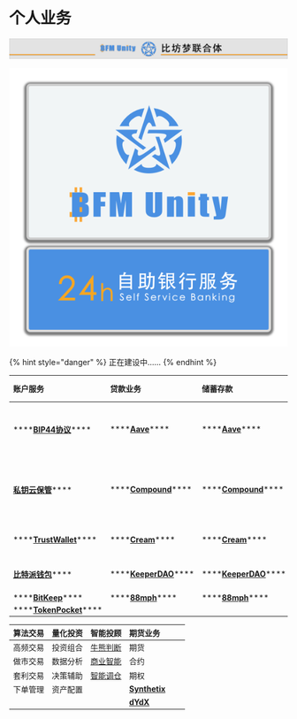 # 个人业务

![](../../.gitbook/assets/yin-hang-pai-bian-.png)

![](../../.gitbook/assets/yin-hang-deng-xiang-.png)

{% hint style="danger" %}
正在建设中……
{% endhint %}

| **账户服务** | **贷款业务** | **储蓄存款** | **信用卡** | **外汇业务** | **投资理财** | **私人银行** | **金融市场** |
| :--- | :--- | :--- | :--- | :--- | :--- | :--- | :--- |
| \*\*\*\*[**BIP44协议**](https://learnblockchain.cn/2018/09/28/hdwallet/)\*\*\*\* | \*\*\*\*[**Aave**](https://app.aave.com/)\*\*\*\* | \*\*\*\*[**Aave**](https://app.aave.com/)\*\*\*\* | \*\*\*\*[**使用指南**](https://www.bfm-unity.com/bfm-trad.-bi-fang-meng-jin-dian/zhe-die)\*\*\*\* | \*\*\*\*[**币安法币交易**](https://www.bfm-unity.com/qian-xian/command-room-discovery#chuan-tong-qu-kuai-lian)\*\*\*\* | \*\*\*\*[**热销理财产品**](https://www.bfm-unity.com/qian-xian/command-room-discovery/command-room-eth#defi)\*\*\*\* | [**私钥云保管**](https://www.bfm-unity.com/bfm-da-bi-fang-meng-shu-chan/management-cockpit-operation/si-yao-yun-bao-guan)\*\*\*\* | \*\*\*\*[**市场**](https://www.bfm-unity.com/qian-xian/management-cockpit-operation/ling-hang-duo-lei-da)\*\*\*\* |
| [**私钥云保管**](https://www.bfm-unity.com/qian-xian/management-cockpit-operation/si-yao-yun-bao-guan)\*\*\*\* | \*\*\*\*[**Compound**](https://app.compound.finance/)\*\*\*\* | \*\*\*\*[**Compound**](https://app.compound.finance/)\*\*\*\* | \*\*\*\* | \*\*\*\*[**比特派法币交易**](https://www.bfm-unity.com/qian-xian/command-room-discovery#chuan-tong-qu-kuai-lian)\*\*\*\* | \*\*\*\*[**热销DeFi基金**](https://www.bfm-unity.com/qian-xian/command-room-discovery/command-room-eth#defi)\*\*\*\* | [**Debank**](https://debank.com/swap)\*\*\*\* | \*\*\*\*[**币优**](https://www.biyou.tech/)\*\*\*\* |
| \*\*\*\*[**TrustWallet**](https://trustwallet.com/)\*\*\*\* | \*\*\*\*[**Cream**](https://app.cream.finance/)\*\*\*\* | \*\*\*\*[**Cream**](https://app.cream.finance/)\*\*\*\* | \*\*\*\* | \*\*\*\* | **BTC锚定物** | [**Zapper.fi**](https://zapper.fi/)\*\*\*\* | \*\*\*\*[**派网**](https://www.pionex.cc/zh-CN/sign/ref/NxwM4W0S)\*\*\*\* |
| [**比特派钱包**](https://bitpie.com/)\*\*\*\* | \*\*\*\*[**KeeperDAO**](https://app.keeperdao.com/)\*\*\*\* | \*\*\*\*[**KeeperDAO**](https://app.keeperdao.com/)\*\*\*\* | \*\*\*\* | \*\*\*\* | **ETH锚定物** | [**Zerion**](https://app.zerion.io/exchange)\*\*\*\* | \*\*\*\* |
| \*\*\*\*[**BitKeep**](https://bitkeep.org/)\*\*\*\* | \*\*\*\*[**88mph**](https://88mph.app/)\*\*\*\* | \*\*\*\*[**88mph**](https://88mph.app/)\*\*\*\* | \*\*\*\* | \*\*\*\* |  |  |  |
| \*\*\*\*[**TokenPocket**](https://www.tokenpocket.pro/)\*\*\*\* |  |  |  |  |  |  |  |

| 算法交易 | 量化投资 | 智能投顾 | 期货业务 |  |  |
| :--- | :--- | :--- | :--- | :--- | :--- |
| 高频交易 | 投资组合 | [牛熊判断](https://www.bfm-unity.com/qian-xian/management-cockpit-operation/ling-hang-duo-lei-da) | 期货 |  |  |
| 做市交易 | 数据分析 | [商业智能](https://www.bfm-unity.com/qian-xian/research-institute-development/xiao-bai-xue-cheng/power-bi-jiao-cheng) | 合约 |  |  |
| 套利交易 | 决策辅助 | [智能调仓](https://www.bfm-unity.com/qian-xian/management-cockpit-operation/ling-hang-duo-lei-da) | 期权 |  |  |
| 下单管理 | 资产配置 |  | [**Synthetix**](https://synthetix.io/) |  |  |
|  |  |  | [**dYdX**](https://dydx.exchange/) |  |  |

